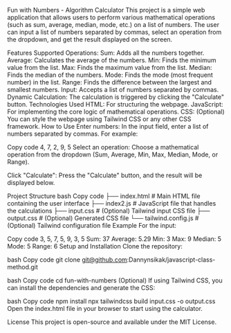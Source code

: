 Fun with Numbers - Algorithm Calculator
This project is a simple web application that allows users to perform various mathematical operations (such as sum, average, median, mode, etc.) on a list of numbers. The user can input a list of numbers separated by commas, select an operation from the dropdown, and get the result displayed on the screen.

Features
Supported Operations:
Sum: Adds all the numbers together.
Average: Calculates the average of the numbers.
Min: Finds the minimum value from the list.
Max: Finds the maximum value from the list.
Median: Finds the median of the numbers.
Mode: Finds the mode (most frequent number) in the list.
Range: Finds the difference between the largest and smallest numbers.
Input: Accepts a list of numbers separated by commas.
Dynamic Calculation: The calculation is triggered by clicking the "Calculate" button.
Technologies Used
HTML: For structuring the webpage.
JavaScript: For implementing the core logic of mathematical operations.
CSS: (Optional) You can style the webpage using Tailwind CSS or any other CSS framework.
How to Use
Enter numbers: In the input field, enter a list of numbers separated by commas. For example:

Copy code
4, 7, 2, 9, 5
Select an operation: Choose a mathematical operation from the dropdown (Sum, Average, Min, Max, Median, Mode, or Range).

Click "Calculate": Press the "Calculate" button, and the result will be displayed below.

Project Structure
bash
Copy code
├── index.html          # Main HTML file containing the user interface
├── index2.js           # JavaScript file that handles the calculations
├── input.css           # (Optional) Tailwind input CSS file
├── output.css          # (Optional) Generated CSS file
└── tailwind.config.js  # (Optional) Tailwind configuration file
Example
For the input:

Copy code
3, 5, 7, 5, 9, 3, 5
Sum: 37
Average: 5.29
Min: 3
Max: 9
Median: 5
Mode: 5
Range: 6
Setup and Installation
Clone the repository:

bash
Copy code
git clone git@github.com:Dannynsikak/javascript-class-method.git


bash
Copy code
cd fun-with-numbers
(Optional) If using Tailwind CSS, you can install the dependencies and generate the CSS:

bash
Copy code
npm install
npx tailwindcss build input.css -o output.css
Open the index.html file in your browser to start using the calculator.

License
This project is open-source and available under the MIT License.
